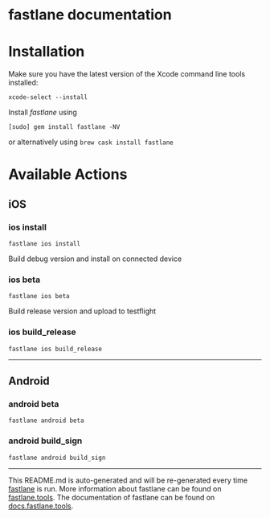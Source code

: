 fastlane documentation
================
# Installation

Make sure you have the latest version of the Xcode command line tools installed:

```
xcode-select --install
```

Install _fastlane_ using
```
[sudo] gem install fastlane -NV
```
or alternatively using `brew cask install fastlane`

# Available Actions
## iOS
### ios install
```
fastlane ios install
```
Build debug version and install on connected device
### ios beta
```
fastlane ios beta
```
Build release version and upload to testflight
### ios build_release
```
fastlane ios build_release
```


----

## Android
### android beta
```
fastlane android beta
```

### android build_sign
```
fastlane android build_sign
```


----

This README.md is auto-generated and will be re-generated every time [fastlane](https://fastlane.tools) is run.
More information about fastlane can be found on [fastlane.tools](https://fastlane.tools).
The documentation of fastlane can be found on [docs.fastlane.tools](https://docs.fastlane.tools).
